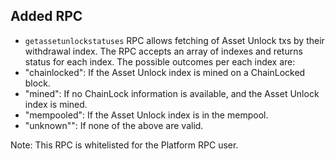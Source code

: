 Added RPC
--------

- `getassetunlockstatuses` RPC allows fetching of Asset Unlock txs by their withdrawal index. The RPC accepts an array of indexes and returns status for each index.
The possible outcomes per each index are:
- "chainlocked": If the Asset Unlock index is mined on a ChainLocked block.
- "mined": If no ChainLock information is available, and the Asset Unlock index is mined.
- "mempooled": If the Asset Unlock index is in the mempool.
- "unknown"": If none of the above are valid.

Note: This RPC is whitelisted for the Platform RPC user.

